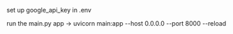 set up google_api_key in .env

run the main.py app -> uvicorn main:app --host 0.0.0.0 --port 8000 --reload
